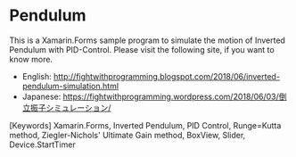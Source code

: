 # Pendulum

This is a Xamarin.Forms sample program to simulate the motion of Inverted Pendulum with PID-Control. Please visit the following site, if you want to know more.

* English: http://fightwithprogramming.blogspot.com/2018/06/inverted-pendulum-simulation.html
* Japanese: https://fightwithprogramming.wordpress.com/2018/06/03/倒立振子シミュレーション/

[Keywords] Xamarin.Forms, Inverted Pendulum, PID Control, Runge=Kutta method, Ziegler-Nichols' Ultimate Gain method, BoxView, Slider, Device.StartTimer
